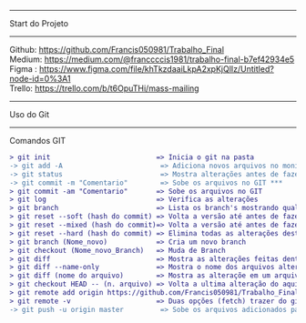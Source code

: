 **********************
Start do Projeto
**********************

Github: https://github.com/Francis050981/Trabalho_Final</br>
Medium: https://medium.com/@franccccis1981/trabalho-final-b7ef42934e5</br>
Figma : https://www.figma.com/file/khTkzdaaiLkpA2xpKjQlIz/Untitled?node-id=0%3A1</br>
Trello: https://trello.com/b/t6OpuTHi/mass-mailing</br>

**********************
Uso do Git
**********************
Comandos GIT</br>
```diff
> git init                          => Inicia o git na pasta
-> git add -A                        => Adiciona novos arquivos no monitor do GIT ***
-> git status                        => Mostra alterações antes de fazer o commit ***
-> git commit -m "Comentario"        => Sobe os arquivos no GIT ***
> git commit -am "Comentario"       => Sobe os arquivos no GIT
> git log                           => Verifica as alterações
> git branch                        => Lista os branch's mostrando qual está
> git reset --soft (hash do commit) => Volta a versão até antes de fazer o commit, mantendo alter. (com add)
> git reset --mixed (hash do commit)=> Volta a versão até antes de fazer o commit, mantendo alter. (sem add)
> git reset --hard (hash do commit) => Elimina todas as alterações deste commit
> git branch (Nome_novo)            => Cria um novo branch
> git checkout (Nome_novo_Branch)   => Muda de Branch
> git diff                          => Mostra as alterações feitas dentro do arquivo
> git diff --name-only              => Mostra o nome dos arquivos alterados
> git diff (nome do arquivo)        => Mostra as alteraçõe em um arquivo específico
> git checkout HEAD -- (n. arquivo) => Volta a ultima alteração do aquivo específico
> git remote add origin https://github.com/Francis050981/Trabalho_Final.git => Disponibilizar arquivos para github
> git remote -v                     => Duas opções (fetch) trazer do github, (Push) subir para github
-> git push -u origin master         => Sobe os arquivos adicionados para o github ***
```